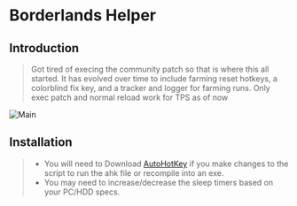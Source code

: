 # Borderlands Helper

## Introduction

> Got tired of execing the community patch so that is where this all started. It has evolved over time to include farming reset hotkeys, a colorblind fix key, and a tracker and logger for farming runs.
> Only exec patch and normal reload work for TPS as of now 

![Main](https://i.imgur.com/SXSdEbx.png)

## Installation

>* You will need to Download [AutoHotKey](https://www.autohotkey.com/) if you make changes to the script to run the ahk file or recompile into an exe.
>* You may need to increase/decrease the sleep timers based on your PC/HDD specs.
